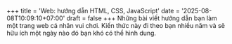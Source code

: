 +++
title = 'Web: hướng dẫn HTML, CSS, JavaScript'
date = '2025-08-08T10:09:10+07:00'
draft = false
+++
Những bài viết hướng dẫn bạn làm một trang web cá nhân vui chơi. Kiến thức này đi theo bạn nhiều năm và sẽ hữu ích một ngày nào đó bạn khó có thể hình dung.